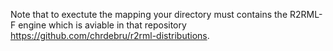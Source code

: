 Note that to exectute the mapping your directory must contains the R2RML-F engine which is aviable in that repository https://github.com/chrdebru/r2rml-distributions.